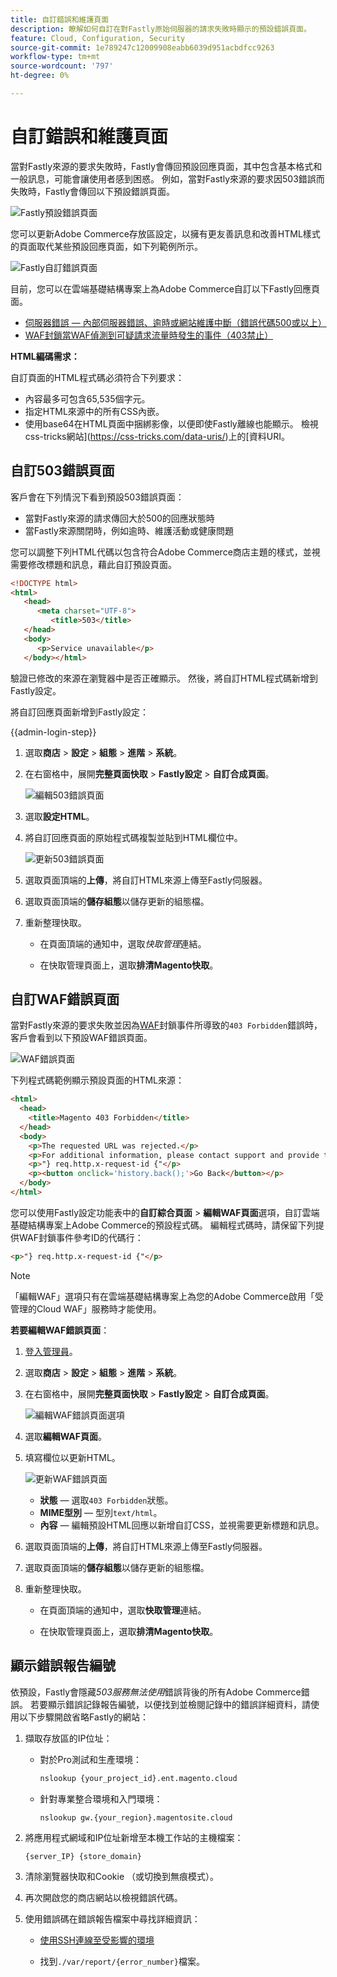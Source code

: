 ```yaml
---
title: 自訂錯誤和維護頁面
description: 瞭解如何自訂在對Fastly原始伺服器的請求失敗時顯示的預設錯誤頁面。
feature: Cloud, Configuration, Security
source-git-commit: 1e789247c12009908eabb6039d951acbdfcc9263
workflow-type: tm+mt
source-wordcount: '797'
ht-degree: 0%

---
```


# 自訂錯誤和維護頁面

當對Fastly來源的要求失敗時，Fastly會傳回預設回應頁面，其中包含基本格式和一般訊息，可能會讓使用者感到困惑。 例如，當對Fastly來源的要求因503錯誤而失敗時，Fastly會傳回以下預設錯誤頁面。

![Fastly預設錯誤頁面](../../assets/cdn/fastly-503-example.png)

您可以更新Adobe Commerce存放區設定，以擁有更友善訊息和改善HTML樣式的頁面取代某些預設回應頁面，如下列範例所示。

![Fastly自訂錯誤頁面](../../assets/cdn/fastly-new-error-page.png)

目前，您可以在雲端基礎結構專案上為Adobe Commerce自訂以下Fastly回應頁面。

- [伺服器錯誤 — 內部伺服器錯誤、逾時或網站維護中斷（錯誤代碼500或以上）](#customize-the-503-error-page)
- [WAF封鎖當WAF偵測到可疑請求流量時發生的事件（403禁止）](#customize-the-waf-error-page)

**HTML編碼需求：**

自訂頁面的HTML程式碼必須符合下列要求：

- 內容最多可包含65,535個字元。
- 指定HTML來源中的所有CSS內嵌。
- 使用base64在HTML頁面中捆綁影像，以便即使Fastly離線也能顯示。 檢視css-tricks網站](https://css-tricks.com/data-uris/)上的[資料URI。

## 自訂503錯誤頁面

客戶會在下列情況下看到預設503錯誤頁面：

- 當對Fastly來源的請求傳回大於500的回應狀態時
- 當Fastly來源關閉時，例如逾時、維護活動或健康問題

您可以調整下列HTML代碼以包含符合Adobe Commerce商店主題的樣式，並視需要修改標題和訊息，藉此自訂預設頁面。

```html
<!DOCTYPE html>
<html>
   <head>
      <meta charset="UTF-8">
         <title>503</title>
   </head>
   <body>
      <p>Service unavailable</p>
   </body></html>
```

驗證已修改的來源在瀏覽器中是否正確顯示。 然後，將自訂HTML程式碼新增到Fastly設定。

將自訂回應頁面新增到Fastly設定：

{{admin-login-step}}

1. 選取&#x200B;**商店** > **設定** > **組態** > **進階** > **系統**。

1. 在右窗格中，展開&#x200B;**完整頁面快取** > **Fastly設定** > **自訂合成頁面**。

   ![編輯503錯誤頁面](../../assets/cdn/fastly-custom-synthetic-pages-edit-html.png)

1. 選取&#x200B;**設定HTML**。

1. 將自訂回應頁面的原始程式碼複製並貼到HTML欄位中。

   ![更新503錯誤頁面](../../assets/cdn/fastly-customize-503-response.png)

1. 選取頁面頂端的&#x200B;**上傳**，將自訂HTML來源上傳至Fastly伺服器。

1. 選取頁面頂端的&#x200B;**儲存組態**&#x200B;以儲存更新的組態檔。

1. 重新整理快取。

   - 在頁面頂端的通知中，選取&#x200B;*快取管理*&#x200B;連結。

   - 在快取管理頁面上，選取&#x200B;**排清Magento快取**。

## 自訂WAF錯誤頁面

當對Fastly來源的要求失敗並因為[WAF](fastly-waf-service.md)封鎖事件所導致的`403 Forbidden`錯誤時，客戶會看到以下預設WAF錯誤頁面。

![WAF錯誤頁面](../../assets/cdn/fastly-waf-403-error.png)

下列程式碼範例顯示預設頁面的HTML來源：

```html
<html>
  <head>
    <title>Magento 403 Forbidden</title>
  </head>
  <body>
    <p>The requested URL was rejected.</p>
    <p>For additional information, please contact support and provide this reference ID:</p>
    <p>"} req.http.x-request-id {"</p>
    <p><button onclick='history.back();'>Go Back</button></p>
  </body>
</html>
```

您可以使用Fastly設定功能表中的&#x200B;**自訂綜合頁面** > **編輯WAF頁面**&#x200B;選項，自訂雲端基礎結構專案上Adobe Commerce的預設程式碼。 編輯程式碼時，請保留下列提供WAF封鎖事件參考ID的代碼行：

```html
<p>"} req.http.x-request-id {"</p>
```

>[!NOTE]
>
>「編輯WAF」選項只有在雲端基礎結構專案上為您的Adobe Commerce啟用「受管理的Cloud WAF」服務時才能使用。

**若要編輯WAF錯誤頁面**：

1. [登入管理員](../../get-started/onboarding.md#access-your-admin-panel)。

1. 選取&#x200B;**商店** > **設定** > **組態** > **進階** > **系統**。

1. 在右窗格中，展開&#x200B;**完整頁面快取** > **Fastly設定** > **自訂合成頁面**。

   ![編輯WAF錯誤頁面選項](../../assets/cdn/fastly-custom-synthetic-pages-edit-waf.png)

1. 選取&#x200B;**編輯WAF頁面**。

1. 填寫欄位以更新HTML。

   ![更新WAF錯誤頁面](../../assets/cdn/fastly-edit-waf-html.png)

   - **狀態** — 選取`403 Forbidden`狀態。
   - **MIME型別** — 型別`text/html`。
   - **內容** — 編輯預設HTML回應以新增自訂CSS，並視需要更新標題和訊息。

1. 選取頁面頂端的&#x200B;**上傳**，將自訂HTML來源上傳至Fastly伺服器。

1. 選取頁面頂端的&#x200B;**儲存組態**&#x200B;以儲存更新的組態檔。

1. 重新整理快取。

   - 在頁面頂端的通知中，選取&#x200B;**快取管理**&#x200B;連結。

   - 在快取管理頁面上，選取&#x200B;**排清Magento快取**。

## 顯示錯誤報告編號

依預設，Fastly會隱藏&#x200B;*503服務無法使用*&#x200B;錯誤背後的所有Adobe Commerce錯誤。 若要顯示錯誤記錄報告編號，以便找到並檢閱記錄中的錯誤詳細資料，請使用以下步驟開啟省略Fastly的網站：

1. 擷取存放區的IP位址：

   - 對於Pro測試和生產環境：

     ```bash
     nslookup {your_project_id}.ent.magento.cloud
     ```

   - 針對專業整合環境和入門環境：

     ```bash
     nslookup gw.{your_region}.magentosite.cloud
     ```

1. 將應用程式網域和IP位址新增至本機工作站的主機檔案：

   ```text
   {server_IP} {store_domain}
   ```

1. 清除瀏覽器快取和Cookie （或切換到無痕模式）。

1. 再次開啟您的商店網站以檢視錯誤代碼。

1. 使用錯誤碼在錯誤報告檔案中尋找詳細資訊：

   - [使用SSH連線至受影響的環境](../development/secure-connections.md#connect-to-a-remote-environment)

   - 找到`./var/report/{error_number}`檔案。

